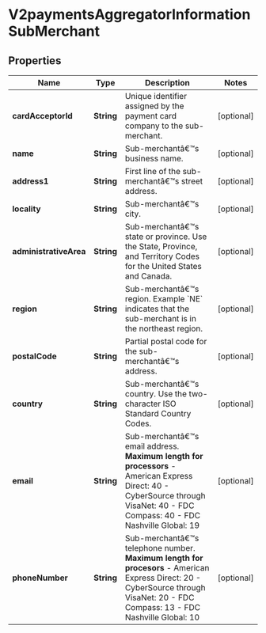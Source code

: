 
# V2paymentsAggregatorInformationSubMerchant

## Properties
Name | Type | Description | Notes
------------ | ------------- | ------------- | -------------
**cardAcceptorId** | **String** | Unique identifier assigned by the payment card company to the sub-merchant. |  [optional]
**name** | **String** | Sub-merchantâ€™s business name. |  [optional]
**address1** | **String** | First line of the sub-merchantâ€™s street address. |  [optional]
**locality** | **String** | Sub-merchantâ€™s city. |  [optional]
**administrativeArea** | **String** | Sub-merchantâ€™s state or province. Use the State, Province, and Territory Codes for the United States and Canada.  |  [optional]
**region** | **String** | Sub-merchantâ€™s region. Example &#x60;NE&#x60; indicates that the sub-merchant is in the northeast region. |  [optional]
**postalCode** | **String** | Partial postal code for the sub-merchantâ€™s address. |  [optional]
**country** | **String** | Sub-merchantâ€™s country. Use the two-character ISO Standard Country Codes. |  [optional]
**email** | **String** | Sub-merchantâ€™s email address.  **Maximum length for processors**   - American Express Direct: 40  - CyberSource through VisaNet: 40  - FDC Compass: 40  - FDC Nashville Global: 19  |  [optional]
**phoneNumber** | **String** | Sub-merchantâ€™s telephone number.  **Maximum length for procesors**   - American Express Direct: 20  - CyberSource through VisaNet: 20  - FDC Compass: 13  - FDC Nashville Global: 10  |  [optional]



